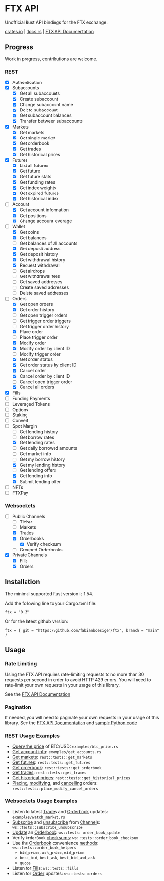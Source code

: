 # FTX API

Unofficial Rust API bindings for the FTX exchange.

[crates.io](https://crates.io/crates/ftx) |
[docs.rs](https://docs.rs/ftx/latest/ftx/index.html) |
[FTX API Documentation](https://docs.ftx.com/#overview)

## Progress
Work in progress, contributions are welcome.

### REST
- [x] Authentication
- [x] Subaccounts
	- [x] Get all subaccounts
	- [x] Create subaccount
	- [x] Change subaccount name
	- [x] Delete subaccount
	- [x] Get subaccount balances
	- [x] Transfer between subaccounts
- [x] Markets
	- [x] Get markets
	- [x] Get single market
	- [x] Get orderbook
	- [x] Get trades
	- [x] Get historical prices
- [x] Futures
	- [x] List all futures
	- [x] Get future
	- [x] Get future stats
	- [x] Get funding rates
	- [x] Get index weights
	- [x] Get expired futures
	- [x] Get historical index
- [ ] Account
	- [x] Get account information
	- [x] Get positions
	- [x] Change account leverage
- [ ] Wallet
	- [x] Get coins
	- [x] Get balances
	- [ ] Get balances of all accounts
	- [x] Get deposit address
	- [x] Get deposit history
	- [x] Get withdrawal history
	- [x] Request withdrawal
	- [ ] Get airdrops
	- [ ] Get withdrawal fees
	- [ ] Get saved addresses
	- [ ] Create saved addresses
	- [ ] Delete saved addresses
- [ ] Orders
	- [x] Get open orders
	- [x] Get order history
	- [ ] Get open trigger orders
	- [ ] Get trigger order triggers
	- [ ] Get trigger order history
	- [x] Place order
	- [ ] Place trigger order
	- [x] Modify order
	- [x] Modify order by client ID
	- [ ] Modify trigger order
	- [x] Get order status
	- [x] Get order status by client ID
	- [x] Cancel order
	- [x] Cancel order by client ID
	- [ ] Cancel open trigger order
	- [x] Cancel all orders
- [x] Fills
- [ ] Funding Payments
- [ ] Leveraged Tokens
- [ ] Options
- [ ] Staking
- [ ] Convert
- [ ] Spot Margin
	- [ ] Get lending history
	- [ ] Get borrow rates
	- [x] Get lending rates
	- [ ] Get daily borrowed amounts
	- [ ] Get market info
	- [ ] Get my borrow history
	- [x] Get my lending history
	- [ ] Get lending offers
	- [x] Get lending info
	- [x] Submit lending offer
- [ ] NFTs
- [ ] FTXPay

### Websockets
- [ ] Public Channels
	- [ ] Ticker
	- [ ] Markets
	- [x] Trades
	- [x] Orderbooks
		- [x] Verify checksum
	- [ ] Grouped Orderbooks
- [x] Private Channels
	- [x] Fills
	- [x] Orders

## Installation

The minimal supported Rust version is 1.54.

Add the following line to your Cargo.toml file:
```
ftx = "0.3"
```
Or for the latest github version:
```
ftx = { git = "https://github.com/fabianboesiger/ftx", branch = "main" }
```

## Usage

### Rate Limiting
Using the FTX API requires rate-limiting requests to no more than 30 requests per second in order to avoid HTTP 429 errors. You will need to rate-limit your own requests in your usage of this library.

See the [FTX API Documentation](https://docs.ftx.com/#rate-limits)

### Pagination
If needed, you will need to paginate your own requests in your usage of this library.
See the [FTX API Documentation](https://docs.ftx.com/#pagination) and [sample Python code](https://github.com/ftexchange/ftx/blob/master/rest/client.py#L163)

### REST Usage Examples

- [Query the price](https://docs.rs/ftx/latest/ftx/rest/struct.Rest.html#method.get_market) of BTC/USD: `examples/btc_price.rs`
- [Get account info](https://docs.rs/ftx/latest/ftx/rest/struct.Rest.html#method.get_account): `examples/get_accounts.rs`
- [Get markets](https://docs.rs/ftx/latest/ftx/rest/struct.Rest.html#method.get_markets): `rest::tests::get_markets`
- [Get futures](https://docs.rs/ftx/latest/ftx/rest/struct.Rest.html#method.get_futures): `rest::tests::get_futures`
- [Get orderbook](https://docs.rs/ftx/latest/ftx/rest/struct.Rest.html#method.get_orderbook): `rest::tests::get_orderbook`
- [Get trades](https://docs.rs/ftx/latest/ftx/rest/struct.Rest.html#method.get_trades): `rest::tests::get_trades`
- [Get historical prices](https://docs.rs/ftx/latest/ftx/rest/struct.Rest.html#method.get_historical_prices): `rest::tests::get_historical_prices`
- [Placing](https://docs.rs/ftx/latest/ftx/rest/struct.Rest.html#method.place_order), [modifying](https://docs.rs/ftx/latest/ftx/rest/struct.Rest.html#method.modify_order), and [cancelling](https://docs.rs/ftx/latest/ftx/rest/struct.Rest.html#method.cancel_order) orders: `rest::tests::place_modify_cancel_orders`

### Websockets Usage Examples

- Listen to latest [Trade](https://docs.rs/ftx/latest/ftx/ws/struct.Trade.html)s and [Orderbook](https://docs.rs/ftx/latest/ftx/ws/struct.Orderbook.html) updates: `examples/watch_market.rs`
- [Subscribe](https://docs.rs/ftx/0.3.1/ftx/ws/struct.Ws.html#method.subscribe) and [unsubscribe](https://docs.rs/ftx/0.3.1/ftx/ws/struct.Ws.html#method.unsubscribe_all) from [Channel](https://docs.rs/ftx/latest/ftx/ws/enum.Channel.html)s: `ws::tests::subscribe_unsubscribe`
- [Update](https://docs.rs/ftx/0.3.1/ftx/ws/struct.Orderbook.html#method.update) an [Orderbook](https://docs.rs/ftx/latest/ftx/ws/struct.Orderbook.html): `ws::tests::order_book_update`
- Verify `OrderBook` [checksums](https://docs.rs/ftx/latest/ftx/ws/struct.Orderbook.html#method.verify_checksum): `ws::tests::order_book_checksum`
- Use the [Orderbook](https://docs.rs/ftx/latest/ftx/ws/struct.Orderbook.html) convenience [methods](https://docs.rs/ftx/latest/ftx/ws/struct.Orderbook.html#implementations): `ws::tests::order_book_helpers`
	- `bid_price`, `ask_price`, `mid_price`
	- `best_bid`, `best_ask`, `best_bid_and_ask`
	- `quote`
- Listen for [Fill](https://docs.rs/ftx/latest/ftx/ws/struct.Fill.html)s: `ws::tests::fills`
- Listen for [Order](https://docs.rs/ftx/latest/ftx/rest/struct.OrderInfo.html) updates: `ws::tests::orders`
